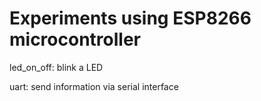 # Experiments using ESP8266 microcontroller

led_on_off: blink a LED

uart: send information via serial interface


